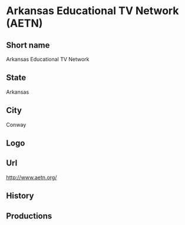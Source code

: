 # Arkansas Educational TV Network (AETN)

## Short name

Arkansas Educational TV Network

## State

Arkansas

## City

Conway

## Logo



## Url

http://www.aetn.org/

## History



## Productions


